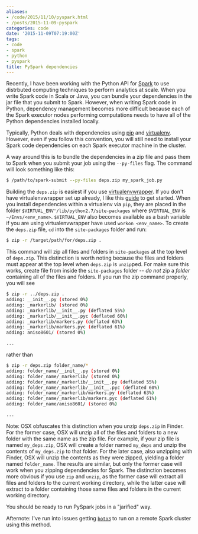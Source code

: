 ```yaml
---
aliases:
- /code/2015/11/10/pyspark.html
- /posts/2015-11-09-pyspark
categories: code
date: '2015-11-09T07:19:00Z'
tags:
- code
- spark
- python
- pyspark
title: PySpark dependencies
---
```


Recently, I have been working with the Python API for [Spark][pyspark] to use distrbuted computing techniques to perform analytics at scale. When you write Spark code in Scala or Java, you can bundle your dependencies in the jar file that you submit to Spark. However, when writing Spark code in Python, dependency management becomes more difficult because each of the Spark executor nodes performing computations needs to have all of the Python dependencies installed locally.

Typically, Python deals with dependencies using [pip][pip_link] and [virtualenv][virtualenv_link]. However, even if you follow this convention, you will still need to install your Spark code dependencies on each Spark executor machine in the cluster.

A way around this is to bundle the dependencies in a zip file and pass them to Spark when you submit your job using the `--py-files` flag. The command will look something like this:

```sh
$ /path/to/spark-submit --py-files deps.zip my_spark_job.py
```

Building the `deps.zip` is easiest if you use [virtualenvwrapper][virtualenvwrapper_link]. If you don't have virtualenvwrapper set up already, I like this [guide][venv_guide] to get started. When you install dependencies within a virtualenv via `pip`, they are placed in the folder `$VIRTUAL_ENV'/lib/python2.7/site-packages` where `$VIRTUAL_ENV` is `~/Envs/<env_name>`. `$VIRTUAL_ENV` also becomes available as a bash variable if you are using virtualenvwrapper have used `workon <env_name>`. To create the `deps.zip` file, `cd` into the `site-packages` folder and run:

```sh
$ zip -r /target/path/for/deps.zip .
```

This command will zip all files and folders in `site-packages` at the top level of `deps.zip`. This distinction is worth noting because the files and folders must appear at the top level when `deps.zip` is `unzip`ped. For make sure this works, create file from inside the `site-packages` folder -- _do not_ zip a _folder_ containing all of the files and folders. If you run the zip command properly, you will see

```sh
$ zip -r ../deps.zip .
adding: __init__.py (stored 0%)
adding: _markerlib/ (stored 0%)
adding: _markerlib/__init__.py (deflated 55%)
adding: _markerlib/__init__.pyc (deflated 60%)
adding: _markerlib/markers.py (deflated 63%)
adding: _markerlib/markers.pyc (deflated 61%)
adding: aniso8601/ (stored 0%)

...
```

rather than

```sh
$ zip -r deps.zip folder_name/*
adding: folder_name/__init__.py (stored 0%)
adding: folder_name/_markerlib/ (stored 0%)
adding: folder_name/_markerlib/__init__.py (deflated 55%)
adding: folder_name/_markerlib/__init__.pyc (deflated 60%)
adding: folder_name/_markerlib/markers.py (deflated 63%)
adding: folder_name/_markerlib/markers.pyc (deflated 61%)
adding: folder_name/aniso8601/ (stored 0%)

...
```

Note: OSX obfuscates this distinction when you unzip `deps.zip` in Finder. For the former case, OSX will unzip all of the files and folders to a new folder with the same name as the zip file. For example, if your zip file is named `my_deps.zip`, OSX will create a folder named `my_deps` and unzip the contents of `my_deps.zip` to that folder. For the later case, also unzipping with Finder, OSX will unzip the contents as they were zipped, yielding a folder named `folder_name`. The results are similar, but only the former case will work when you zipping dependencies for Spark. The distinction becomes more obvious if you use `zip` and `unzip`, as the former case will extract all files and folders to the current working directory, while the latter case will extract to a folder containing those same files and folders in the current working directory.

You should be ready to run PySpark jobs in a "jarified" way.

Afternote: I've run into issues getting [`boto3`](https://github.com/boto/boto3) to run on a remote Spark cluster using this method.

[pyspark]: http://spark.apache.org/docs/latest/api/python/
[pip_link]: https://pip.readthedocs.org/en/stable/
[virtualenv_link]: https://virtualenv.readthedocs.org/en/latest/
[virtualenvwrapper_link]: https://virtualenvwrapper.readthedocs.org/en/latest/
[venv_guide]: http://mkelsey.com/2013/04/30/how-i-setup-virtualenv-and-virtualenvwrapper-on-my-mac/